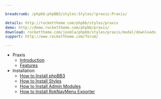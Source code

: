 ```yaml
---

breadcrumb: /phpbb:phpBB3/styles:Styles/!praxis:Praxis/

details: http://rockettheme.com/phpbb/styles/praxis
demo: http://demo.rockettheme.com/phpbb/praxis/
download: rockettheme.com/joomla/phpbb/styles/praxis/modal/downloads
support: http://www.rockettheme.com/forum/

---
```


* Praxis
	* [Introduction](INDEX.md#introduction)
	* [Features](INDEX.md#features)
* Installation
	* [How to Install phpBB3](../../start/install.md)
	* [How to Install Styles](../../start/styles.md)
	* [How to Install Admin Modules](../../start/styles.md#installing-administrative-modules)
	* [How to Install RokNavMenu Exporter](../../modules/roknavmenu.md)